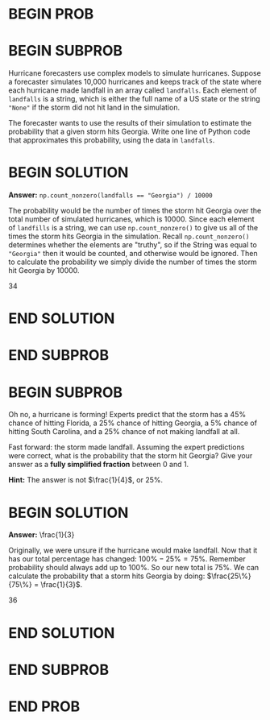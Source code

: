 # BEGIN PROB

# BEGIN SUBPROB

Hurricane forecasters use complex models to simulate hurricanes. Suppose a forecaster
simulates 10,000 hurricanes and keeps track of the state where each hurricane made
landfall in an array called `landfalls`. Each element of `landfalls` is a string, which
is either the full name of a US state or the string `"None"` if the storm did not hit land
in the simulation.

The forecaster wants to use the results of their simulation to estimate the probability
that a given storm hits Georgia. Write one line of Python code that approximates this
probability, using the data in `landfalls`.


# BEGIN SOLUTION

**Answer:** `np.count_nonzero(landfalls == "Georgia") / 10000`

The probability would be the number of times the storm hit Georgia over the total number of simulated hurricanes, which is 10000. Since each element of `landfills` is a string, we can use `np.count_nonzero()` to give us all of the times the storm hits Georgia in the simulation. Recall `np.count_nonzero()` determines whether the elements are "truthy", so if the String was equal to `"Georgia"` then it would be counted, and otherwise would be ignored. Then to calculate the probability we simply divide the number of times the storm hit Georgia by 10000.

<average>34</average>

# END SOLUTION

# END SUBPROB




# BEGIN SUBPROB

Oh no, a hurricane is forming! Experts predict that the storm has a 45% chance of
hitting Florida, a 25% chance of hitting Georgia, a 5% chance of hitting South Carolina,
and a 25% chance of not making landfall at all.

Fast forward: the storm made landfall. Assuming the expert predictions were correct, what is the probability that the storm hit Georgia? Give your answer as a **fully simplified fraction** between 0 and 1.

**Hint:** The answer is not $\frac{1}{4}$, or 25%.


# BEGIN SOLUTION

**Answer:** \frac{1}{3}

Originally, we were unsure if the hurricane would make landfall. Now that it has our total percentage has changed: $100\% - 25\% = 75\%$. Remember probability should always add up to 100%. So our new total is 75%. We can calculate the probability that a storm hits Georgia by doing: $\frac{25\%}{75\%} = \frac{1}{3}$.

<average>36</average>

# END SOLUTION

# END SUBPROB
# END PROB